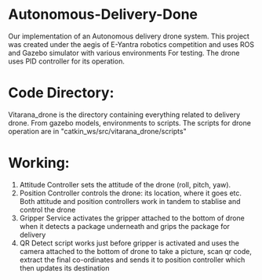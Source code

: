 # Autonomous-Delivery-Done
Our implementation of an Autonomous delivery drone system. This project was created under the aegis of E-Yantra robotics competition and uses ROS and Gazebo simulator with various environments For testing. The drone uses PID controller for its operation.

# Code Directory:
Vitarana_drone is the directory containing everything related to delivery drone. From gazebo models, environments to scripts.
The scripts for drone operation are in "catkin_ws/src/vitarana_drone/scripts"

# Working:
1. Attitude Controller sets the attitude of the drone (roll, pitch, yaw). 
2. Position Controller controls the drone: its location, where it goes etc. Both attitude and position controllers work in tandem to stablise and control the drone
3. Gripper Service activates the gripper attached to the bottom of drone when it detects a package underneath and grips the package for delivery
4. QR Detect script works just before gripper is activated and uses the camera attached to the bottom of drone to take a picture, scan qr code, extract the final co-ordinates and sends it to position controller which then updates its destination



